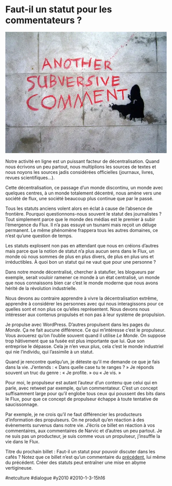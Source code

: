 # Faut-il un statut pour les commentateurs ?

![](_i/215267578_57156946831.webp)

Notre activité en ligne est un puissant facteur de décentralisation. Quand nous écrivons un peu partout, nous multiplions les sources de textes et nous noyons les sources jadis considérées officielles (journaux, livres, revues scientifiques…).

Cette décentralisation, ce passage d’un monde discontinu, un monde avec quelques centres, à un monde totalement décentré, nous amène vers une société de flux, une société beaucoup plus continue que par le passé.

Tous les statuts anciens volent alors en éclat à cause de l’absence de frontière. Pourquoi questionnons-nous souvent le statut des journalistes ? Tout simplement parce que le monde des médias est le premier à subir l’émergence du Flux. Il n’a pas essuyé un tsunami mais reçoit un déluge permanent. Le même phénomène frappera tous les autres domaines, ce n’est qu’une question de temps.

Les statuts explosent non pas en attendant que nous en créions d’autres mais parce que la notion de statut n’a plus aucun sens dans le Flux, un monde où nous sommes de plus en plus divers, de plus en plus uns et irréductibles. À quoi bon un statut qui ne vaut que pour une personne ?

Dans notre monde décentralisé, chercher à statufier, les blogueurs par exemple, serait vouloir ramener ce monde à un état centralisé, un monde que nous connaissons bien car c’est le monde moderne que nous avons hérité de la révolution industrielle.

Nous devons au contraire apprendre à vivre la décentralisation extrême, apprendre à considérer les personnes avec qui nous interagissons pour ce quelles sont et non plus ce qu’elles représentent. Nous devons nous intéresser aux contenus propulsés et non pas à leur système de propulsion.

Je propulse avec WordPress. D’autres propulsent dans les pages du *Monde*. Ça ne fait aucune différence. Ce qui m’intéresse c’est le propulseur. Vous avouerez qu’on l’oublie souvent quand il utilise *Le Monde*. On suppose trop hâtivement que sa fusée est plus importante que lui. Que son entreprise le dépasse. Cela je n’en veux plus, cela c’est le monde industriel qui nie l’individu, qui l’assimile à un statut.

Quand je rencontre quelqu’un, je déteste qu’il me demande ce que je fais dans la vie. J’entends : « Dans quelle case tu te ranges ? » Je réponds souvent un truc du genre : « Je profite. » ou « Je vis. »

Pour moi, le propulseur est autant l’auteur d’un contenu que celui qui en parle, avec retweet par exemple, qu’un commentateur. C’est un concept suffisamment large pour qu’il englobe tous ceux qui poussent des bits dans le Flux, pour que ce concept de propulseur échappe à toute tentative de saucissonnage.

Par exemple, je ne crois qu’il ne faut différencier les producteurs d’information des propulseurs. On ne produit qu’en réaction à des évènements survenus dans notre vie. J’écris ce billet en réaction à vos commentaires, aux commentaires de Narvic et d’autres un peu partout. Je ne suis pas un producteur, je suis comme vous un propulseur, j’insuffle la vie dans le Flux.

Titre du prochain billet : Faut-il un statut pour pouvoir discuter dans les cafés ? Notez que ce billet n’est qu’un commentaire du [précédent](statut-blogueurs.md), lui même du précédent. Créer des statuts peut entraîner une mise en abyme vertigineuse.

#netculture #dialogue #y2010 #2010-1-3-15h16
